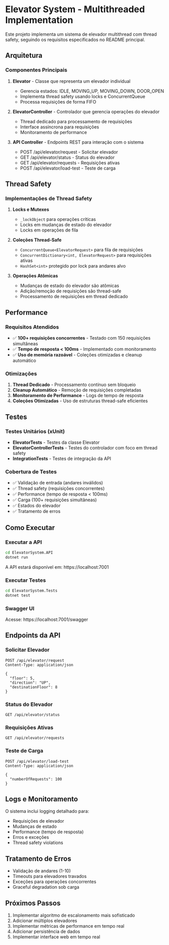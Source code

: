# Elevator System - Multithreaded Implementation

Este projeto implementa um sistema de elevador multithread com thread safety, seguindo os requisitos especificados no README principal.

## Arquitetura

### Componentes Principais

1. **Elevator** - Classe que representa um elevador individual
   - Gerencia estados: IDLE, MOVING_UP, MOVING_DOWN, DOOR_OPEN
   - Implementa thread safety usando locks e ConcurrentQueue
   - Processa requisições de forma FIFO

2. **ElevatorController** - Controlador que gerencia operações do elevador
   - Thread dedicado para processamento de requisições
   - Interface assíncrona para requisições
   - Monitoramento de performance

3. **API Controller** - Endpoints REST para interação com o sistema
   - POST /api/elevator/request - Solicitar elevador
   - GET /api/elevator/status - Status do elevador
   - GET /api/elevator/requests - Requisições ativas
   - POST /api/elevator/load-test - Teste de carga

## Thread Safety

### Implementações de Thread Safety

1. **Locks e Mutexes**
   - `_lockObject` para operações críticas
   - Locks em mudanças de estado do elevador
   - Locks em operações de fila

2. **Coleções Thread-Safe**
   - `ConcurrentQueue<ElevatorRequest>` para fila de requisições
   - `ConcurrentDictionary<int, ElevatorRequest>` para requisições ativas
   - `HashSet<int>` protegido por lock para andares alvo

3. **Operações Atômicas**
   - Mudanças de estado do elevador são atômicas
   - Adição/remoção de requisições são thread-safe
   - Processamento de requisições em thread dedicado

## Performance

### Requisitos Atendidos

- ✅ **100+ requisições concorrentes** - Testado com 150 requisições simultâneas
- ✅ **Tempo de resposta < 100ms** - Implementado com monitoramento
- ✅ **Uso de memória razoável** - Coleções otimizadas e cleanup automático

### Otimizações

1. **Thread Dedicado** - Processamento contínuo sem bloqueio
2. **Cleanup Automático** - Remoção de requisições completadas
3. **Monitoramento de Performance** - Logs de tempo de resposta
4. **Coleções Otimizadas** - Uso de estruturas thread-safe eficientes

## Testes

### Testes Unitários (xUnit)

- **ElevatorTests** - Testes da classe Elevator
- **ElevatorControllerTests** - Testes do controlador com foco em thread safety
- **IntegrationTests** - Testes de integração da API

### Cobertura de Testes

- ✅ Validação de entrada (andares inválidos)
- ✅ Thread safety (requisições concorrentes)
- ✅ Performance (tempo de resposta < 100ms)
- ✅ Carga (100+ requisições simultâneas)
- ✅ Estados do elevador
- ✅ Tratamento de erros

## Como Executar

### Executar a API

```bash
cd ElevatorSystem.API
dotnet run
```

A API estará disponível em: https://localhost:7001

### Executar Testes

```bash
cd ElevatorSystem.Tests
dotnet test
```

### Swagger UI

Acesse: https://localhost:7001/swagger

## Endpoints da API

### Solicitar Elevador
```http
POST /api/elevator/request
Content-Type: application/json

{
  "floor": 5,
  "direction": "UP",
  "destinationFloor": 8
}
```

### Status do Elevador
```http
GET /api/elevator/status
```

### Requisições Ativas
```http
GET /api/elevator/requests
```

### Teste de Carga
```http
POST /api/elevator/load-test
Content-Type: application/json

{
  "numberOfRequests": 100
}
```

## Logs e Monitoramento

O sistema inclui logging detalhado para:
- Requisições de elevador
- Mudanças de estado
- Performance (tempo de resposta)
- Erros e exceções
- Thread safety violations

## Tratamento de Erros

- Validação de andares (1-10)
- Timeouts para elevadores travados
- Exceções para operações concorrentes
- Graceful degradation sob carga

## Próximos Passos

1. Implementar algoritmo de escalonamento mais sofisticado
2. Adicionar múltiplos elevadores
3. Implementar métricas de performance em tempo real
4. Adicionar persistência de dados
5. Implementar interface web em tempo real
